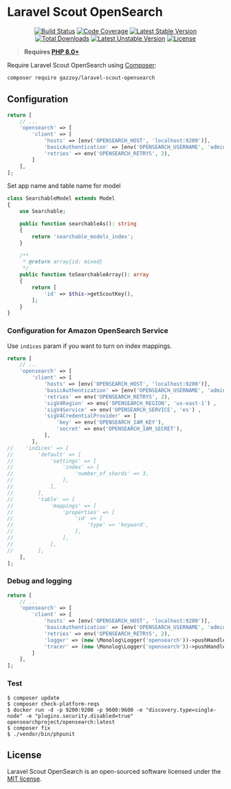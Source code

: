 # Laravel Scout OpenSearch

<p align="center">
<a href="https://github.com/zingimmick/laravel-scout-opensearch/actions"><img src="https://github.com/zingimmick/laravel-scout-opensearch/actions/workflows/tests.yml/badge.svg" alt="Build Status"></a>
<a href="https://codecov.io/gh/zingimmick/laravel-scout-opensearch"><img src="https://codecov.io/gh/zingimmick/laravel-scout-opensearch/branch/3.x/graph/badge.svg" alt="Code Coverage" /></a>
<a href="https://packagist.org/packages/gazzoy/laravel-scout-opensearch"><img src="https://poser.pugx.org/gazzoy/laravel-scout-opensearch/v/stable.svg" alt="Latest Stable Version"></a>
<a href="https://packagist.org/packages/gazzoy/laravel-scout-opensearch"><img src="https://poser.pugx.org/gazzoy/laravel-scout-opensearch/downloads" alt="Total Downloads"></a>
<a href="https://packagist.org/packages/gazzoy/laravel-scout-opensearch"><img src="https://poser.pugx.org/gazzoy/laravel-scout-opensearch/v/unstable.svg" alt="Latest Unstable Version"></a>
<a href="https://packagist.org/packages/gazzoy/laravel-scout-opensearch"><img src="https://poser.pugx.org/gazzoy/laravel-scout-opensearch/license" alt="License"></a>
</p>

> **Requires [PHP 8.0+](https://php.net/releases/)**

Require Laravel Scout OpenSearch using [Composer](https://getcomposer.org):

```bash
composer require gazzoy/laravel-scout-opensearch
```

## Configuration

```php
return [
    // ...
    'opensearch' => [
        'client' => [
            'hosts' => [env('OPENSEARCH_HOST', 'localhost:9200')],
            'basicAuthentication' => [env('OPENSEARCH_USERNAME', 'admin'), env('OPENSEARCH_PASSWORD', 'admin')],
            'retries' => env('OPENSEARCH_RETRYS', 2),
        ]
    ],
];
```

Set app name and table name for model

```php
class SearchableModel extends Model
{
    use Searchable;

    public function searchableAs(): string
    {
        return 'searchable_models_index';
    }

    /**
     * @return array{id: mixed}
     */
    public function toSearchableArray(): array
    {
        return [
            'id' => $this->getScoutKey(),
        ];
    }
}
```

### Configuration for Amazon OpenSearch Service

Use `indices` param if you want to turn on index mappings.

```php
return [
    // ...
    'opensearch' => [
        'client' => [
            'hosts' => [env('OPENSEARCH_HOST', 'localhost:9200')],
            'basicAuthentication' => [env('OPENSEARCH_USERNAME', 'admin'), env('OPENSEARCH_PASSWORD', 'admin')],
            'retries' => env('OPENSEARCH_RETRYS', 2),
            'sigV4Region' => env('OPENSEARCH_REGION', 'us-east-1') ,
            'sigV4Service' => env('OPENSEARCH_SERVICE', 'es') ,
            'sigV4CredentialProvider' => [
                'key' => env('OPENSEARCH_IAM_KEY'),
                'secret' => env('OPENSEARCH_IAM_SECRET'),
            ],
        ],
//    'indices' => [
//        'default' => [
//            'settings' => [
//                'index' => [
//                    'number_of_shards' => 3,
//                ],
//            ],
//        ],
//        'table' => [
//            'mappings' => [
//                'properties' => [
//                    'id' => [
//                        'type' => 'keyword',
//                    ],
//                ],
//            ],
//        ],
    ],
];
```

### Debug and logging

```php
return [
    // ...
    'opensearch' => [
        'client' => [
            'hosts' => [env('OPENSEARCH_HOST', 'localhost:9200')],
            'basicAuthentication' => [env('OPENSEARCH_USERNAME', 'admin'), env('OPENSEARCH_PASSWORD', 'admin')],
            'retries' => env('OPENSEARCH_RETRYS', 2),
            'logger' => (new \Monolog\Logger('opensearch'))->pushHandler(new \Monolog\Handler\RotatingFileHandler('opensearch.log')),
            'tracer' => (new \Monolog\Logger('opensearch'))->pushHandler(new \Monolog\Handler\RotatingFileHandler('opensearch.log')),
        ]
    ],
];
```

### Test

```shell
$ composer update
$ composer check-platform-reqs
$ docker run -d -p 9200:9200 -p 9600:9600 -e "discovery.type=single-node" -e "plugins.security.disabled=true" opensearchproject/opensearch:latest
$ composer fix
$ ./vendor/bin/phpunit
```

## License

Laravel Scout OpenSearch is an open-sourced software licensed under the [MIT license](LICENSE).
